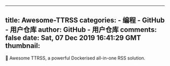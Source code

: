 
---
title: Awesome-TTRSS
categories: 
    - 编程
    - GitHub - 用户仓库
author: GitHub - 用户仓库
comments: false
date: Sat, 07 Dec 2019 16:41:29 GMT
thumbnail: 
---

<div>   
🐋 Awesome TTRSS, a powerful Dockerised all-in-one RSS solution.  
</div>
            